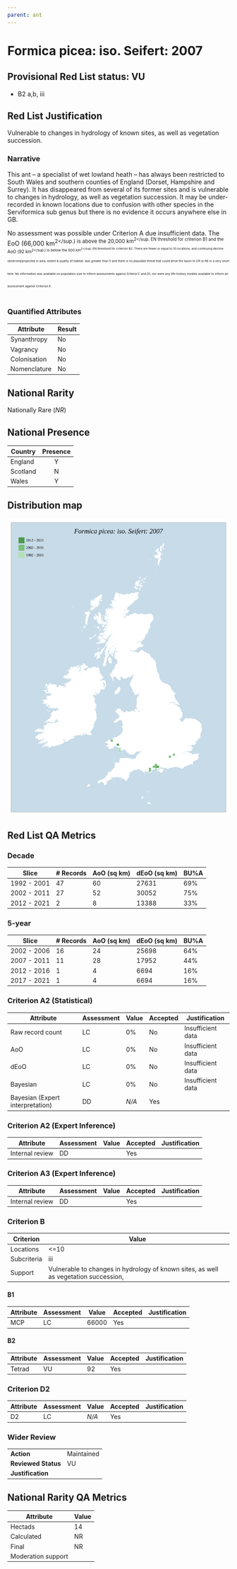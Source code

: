```yaml
---
parent: ant
---
```


# Formica picea: iso. Seifert: 2007

## Provisional Red List status: VU
- B2 a,b, iii

## Red List Justification
Vulnerable to changes in hydrology of known sites, as well as vegetation succession.
### Narrative
This ant – a specialist of wet lowland heath – has always been restricted to South Wales and southern counties of England (Dorset, Hampshire and Surrey). It has disappeared from several of its former sites and is vulnerable to changes in hydrology, as well as vegetation succession. It may be under-recorded in known locations due to confusion with other species in the Serviformica sub genus but there is no evidence it occurs anywhere else in GB.

No assessment was possible under Criterion A due insufficient data. The EoO (66,000 km<sup>2</sup.) is above the 20,000 km<sup>2</sup. EN threshold for criterion B1 and the AoO (92 km<sup>2</sup.) is below the 500 km<sup>2</sup. EN threshold for criterion B2. There are fewer or equal to 10 locations, and continuing decline observed/projected in area, extent & quality of habitat. was greater than 5 and there is no plausible threat that could drive the taxon to CR or RE in a very short time. No information was available on population size to inform assessments against Criteria C and D1; nor were any life-history models available to inform an assessment against Criterion E.
### Quantified Attributes
|Attribute|Result|
|---|---|
|Synanthropy|No|
|Vagrancy|No|
|Colonisation|No|
|Nomenclature|No|


## National Rarity
Nationally Rare (*NR*)

## National Presence
|Country|Presence
|---|:-:|
|England|Y|
|Scotland|N|
|Wales|Y|


## Distribution map
![](../map/476.svg)

## Red List QA Metrics
### Decade
| Slice | # Records | AoO (sq km) | dEoO (sq km) |BU%A |
|---|---|---|---|---|
|1992 - 2001|47|60|27631|69%|
|2002 - 2011|27|52|30052|75%|
|2012 - 2021|2|8|13388|33%|
### 5-year
| Slice | # Records | AoO (sq km) | dEoO (sq km) |BU%A |
|---|---|---|---|---|
|2002 - 2006|16|24|25698|64%|
|2007 - 2011|11|28|17952|44%|
|2012 - 2016|1|4|6694|16%|
|2017 - 2021|1|4|6694|16%|
### Criterion A2 (Statistical)
|Attribute|Assessment|Value|Accepted|Justification
|---|---|---|---|---|
|Raw record count|LC|0%|No|Insufficient data|
|AoO|LC|0%|No|Insufficient data|
|dEoO|LC|0%|No|Insufficient data|
|Bayesian|LC|0%|No|Insufficient data|
|Bayesian (Expert interpretation)|DD|*N/A*|Yes||
### Criterion A2 (Expert Inference)
|Attribute|Assessment|Value|Accepted|Justification
|---|---|---|---|---|
|Internal review|DD||Yes||
### Criterion A3 (Expert Inference)
|Attribute|Assessment|Value|Accepted|Justification
|---|---|---|---|---|
|Internal review|DD||Yes||
### Criterion B
|Criterion| Value|
|---|---|
|Locations|<=10|
|Subcriteria|iii|
|Support|Vulnerable to changes in hydrology of known sites, as well as vegetation succession, |
#### B1
|Attribute|Assessment|Value|Accepted|Justification
|---|---|---|---|---|
|MCP|LC|66000|Yes||
#### B2
|Attribute|Assessment|Value|Accepted|Justification
|---|---|---|---|---|
|Tetrad|VU|92|Yes||
### Criterion D2
|Attribute|Assessment|Value|Accepted|Justification
|---|---|---|---|---|
|D2|LC|*N/A*|Yes||
### Wider Review
|  |  |
|---|---|
|**Action**|Maintained|
|**Reviewed Status**|VU|
|**Justification**||


## National Rarity QA Metrics
|Attribute|Value|
|---|---|
|Hectads|14|
|Calculated|NR|
|Final|NR|
|Moderation support||


